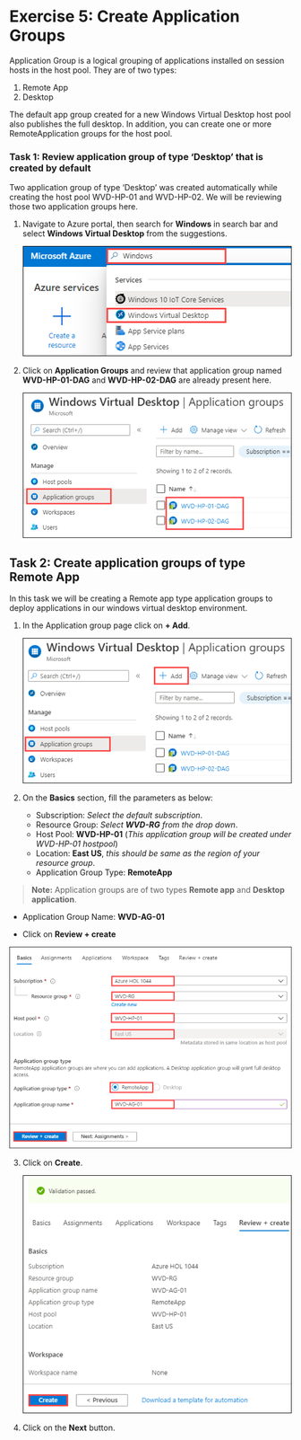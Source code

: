 # Exercise 5: Create Application Groups

Application Group is a logical grouping of applications installed on session hosts in the host pool. They are of two types:
1.	Remote App
2.	Desktop

The default app group created for a new Windows Virtual Desktop host pool also publishes the full desktop. In addition, you can create one or more RemoteApplication groups for the host pool.

### **Task 1: Review application group of type ‘Desktop’ that is created by default**

Two application group of type ‘Desktop’ was created automatically while creating the host pool WVD-HP-01 and WVD-HP-02. We will be reviewing those two application groups here.


1. Navigate to Azure portal, then search for **Windows** in search bar and select **Windows Virtual Desktop** from the suggestions.

   ![ws name.](media/y.png)
   
2. Click on **Application Groups** and review that application group named **WVD-HP-01-DAG** and **WVD-HP-02-DAG** are already present here.

   ![ws name.](media/a17.png)
  
  
## **Task 2: Create application groups of type Remote App**

In this task we will be creating a Remote app type application groups to deploy applications in our windows virtual desktop environment.

1. In the Application group page click on **+ Add**.

   ![ws name.](media/a18.png)
  
2. On the **Basics** section, fill the parameters as below: 
   
      - Subscription: *Select the default subscription*.
      - Resource Group: *Select **WVD-RG** from the drop down*.
      - Host Pool: **WVD-HP-01** (*This application group will be created under WVD-HP-01 hostpool*)
      - Location: **East US**, *this should be same as the region of your resource group*.
      - Application Group Type: **RemoteApp** 
      
 >**Note:** Application groups are of two types **Remote app** and **Desktop application**.

   - Application Group Name: **WVD-AG-01**

   - Click on **Review + create**
  
   ![ws name.](media/a19.png)

3. Click on **Create**.

   ![ws name.](media/a20.png)
   
4. Click on the **Next** button.
